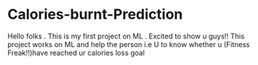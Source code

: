# Calories-burnt-Prediction
Hello folks . This is my first project on ML . Excited to show u guys!! This project works on ML and help the person i.e U to know whether u (Fitness Freak!!)have reached ur calories loss goal
